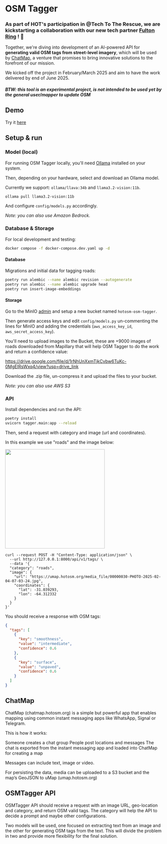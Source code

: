# OSM Tagger

### As part of HOT's participation in @Tech To The Rescue, we are kickstarting a collaboration with our new tech partner [Fulton Ring](https://www.fultonring.com/) ! 🤝

Together, we're diving into development of an AI-powered API for **generating valid OSM tags from street-level imagery**, which will be used by [ChatMap](https://chatmap.hotosm.org), a venture that promises to bring innovative solutions to the forefront of our mission.

We kicked off the project in February/March 2025 and aim to have the work delivered by end of June 2025.

#### *BTW: this tool is an experimental project, is not intended to be used yet by the general user/mapper to update OSM*

## Demo

Try it [here](https://hotosm.github.io/osm-tagger/)

## Setup & run

### Model (local)

For running OSM Tagger locally, you'll need [Ollama](https://ollama.com/) installed on your system.

Then, depending on your hardware, select and download an Ollama model.

Currently we support: `ollama/llava:34b` and `llama3.2-vision:11b`.

```sh
ollama pull llama3.2-vision:11b
```

And configure `config/models.py` accordingly.

_Note: you can also use Amazon Bedrock._

### Database & Storage

For local development and testing:

```sh
docker compose -f docker-compose.dev.yaml up -d
```

#### Database

Migrations and initial data for tagging roads:

```sh
poetry run alembic --name alembic revision --autogenerate
poetry run alembic --name alembic upgrade head
poetry run insert-image-embeddings
```

#### Storage

Go to the MinIO [admin](http://localhost:9001/browser) and setup a new bucket named `hotosm-osm-tagger`.

Then generate access keys and edit `config/models.py` un-commenting the lines for MinIO and adding the
credentials (`aws_access_key_id`, `aws_secret_access_key`).

You'll need to upload images to the Bucket, these are +9000 images of roads downloaded from Mapillary
that will help OSM Tagger to do the work and return a confidence value:

https://drive.google.com/file/d/1rNhUnXxmTjkCvbw6TuKc-0MgEIRsWxq4/view?usp=drive_link

Download the .zip file, un-compress it and upload the files to your bucket.

_Note: you can also use AWS S3_

### API

Install dependencies and run the API:

```sh
poetry install
uvicorn tagger.main:app --reload
```

Then, send a request with category and image (url and coordinates).

In this example we use "roads" and the image below:

<img src="https://umap.hotosm.org/media_file/00000030-PHOTO-2025-02-04-07-03-24.jpg" width="320" />

```
curl --request POST -H "Content-Type: application/json" \
  --url http://127.0.0.1:8000/api/v1/tags/ \
  --data '{
  "category": "roads",
  "image": {
    "url": "https://umap.hotosm.org/media_file/00000030-PHOTO-2025-02-04-07-03-24.jpg",
    "coordinates": {
      "lat": -31.039293,
      "lon": -64.312332
    }
  }
}'
```

You should receive a response with OSM tags:

```json
{
  "tags": [
    {
      "key": "smoothness",
      "value": "intermediate",
      "confidence": 0.6
    },
    {
      "key": "surface",
      "value": "unpaved",
      "confidence": 0.6
    }
  ]
}
```

## ChatMap

ChatMap (chatmap.hotosm.org) is a simple but powerful app that enables mapping using common instant messaging apps like WhatsApp, Signal or Telegram.

This is how it works:

Someone creates a chat group
People post locations and messages
The chat is exported from the instant messaging app and loaded into ChatMap for creating a map

Messages can include text, image or video.

For persisting the data, media can be uploaded to a S3 bucket and the map’s GeoJSON to uMap (umap.hotosm.org)

## OSMTagger API

OSMTagger API should receive a request with an image URL, geo-location and category, and return OSM valid tags. The category will help the API to decide a prompt and maybe other configurations.

Two models will be used, one focused on extracting text from an image and the other for generating OSM tags from the text. This will divide the problem in two and provide more flexibility for the final solution.
